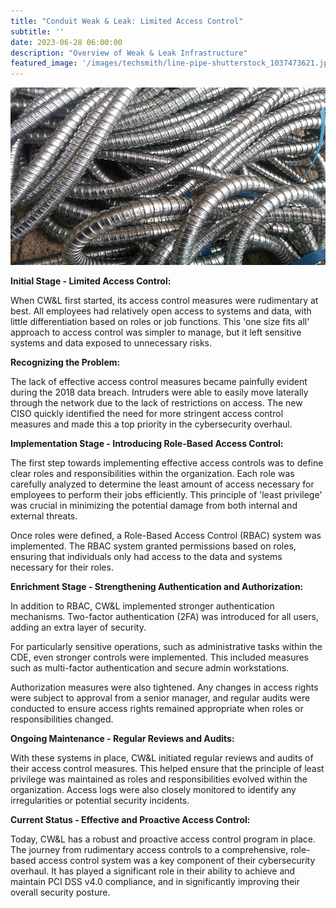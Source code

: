 ```yaml
---
title: "Conduit Weak & Leak: Limited Access Control"
subtitle: ''
date: 2023-06-28 06:00:00
description: "Overview of Weak & Leak Infrastructure"
featured_image: '/images/techsmith/line-pipe-shutterstock_1037473621.jpg'
---
```


![](/images/techsmith/line-pipe-shutterstock_1037473621.jpg)

**Initial Stage - Limited Access Control:**

When CW&L first started, its access control measures were rudimentary at best. All employees had relatively open access to systems and data, with little differentiation based on roles or job functions. This 'one size fits all' approach to access control was simpler to manage, but it left sensitive systems and data exposed to unnecessary risks.

**Recognizing the Problem:**

The lack of effective access control measures became painfully evident during the 2018 data breach. Intruders were able to easily move laterally through the network due to the lack of restrictions on access. The new CISO quickly identified the need for more stringent access control measures and made this a top priority in the cybersecurity overhaul.

**Implementation Stage - Introducing Role-Based Access Control:**

The first step towards implementing effective access controls was to define clear roles and responsibilities within the organization. Each role was carefully analyzed to determine the least amount of access necessary for employees to perform their jobs efficiently. This principle of 'least privilege' was crucial in minimizing the potential damage from both internal and external threats.

Once roles were defined, a Role-Based Access Control (RBAC) system was implemented. The RBAC system granted permissions based on roles, ensuring that individuals only had access to the data and systems necessary for their roles. 

**Enrichment Stage - Strengthening Authentication and Authorization:**

In addition to RBAC, CW&L implemented stronger authentication mechanisms. Two-factor authentication (2FA) was introduced for all users, adding an extra layer of security. 

For particularly sensitive operations, such as administrative tasks within the CDE, even stronger controls were implemented. This included measures such as multi-factor authentication and secure admin workstations.

Authorization measures were also tightened. Any changes in access rights were subject to approval from a senior manager, and regular audits were conducted to ensure access rights remained appropriate when roles or responsibilities changed.

**Ongoing Maintenance - Regular Reviews and Audits:**

With these systems in place, CW&L initiated regular reviews and audits of their access control measures. This helped ensure that the principle of least privilege was maintained as roles and responsibilities evolved within the organization. Access logs were also closely monitored to identify any irregularities or potential security incidents.

**Current Status - Effective and Proactive Access Control:**

Today, CW&L has a robust and proactive access control program in place. The journey from rudimentary access controls to a comprehensive, role-based access control system was a key component of their cybersecurity overhaul. It has played a significant role in their ability to achieve and maintain PCI DSS v4.0 compliance, and in significantly improving their overall security posture.
